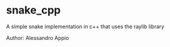 # snake_cpp
A simple snake implementation in c++ that uses the raylib library

Author: Alessandro Appio
